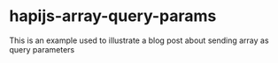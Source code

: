 # hapijs-array-query-params
This is an example used to illustrate a blog post about sending array as query parameters
